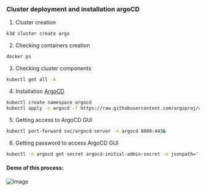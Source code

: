 ### Cluster deployment and installation argoCD

1. Cluster creation
```bash
k3d cluster create argo
```
2. Checking containers creation
```bash
docker ps
```
3. Checking cluster components
```bash
kubectl get all -A
```
4. Installation [ArgoCD](https://argo-cd.readthedocs.io/en/stable/#quick-start)
```bash
kubectl create namespace argocd
kubectl apply -n argocd -f https://raw.githubusercontent.com/argoproj/argo-cd/stable/manifests/install.yaml
```
5. Getting access to ArgoCD GUI
```bash
kubectl port-forward svc/argocd-server -n argocd 8080:443&
```
6. Getting password to access ArgoCD GUI
```bash
kubectl -n argocd get secret argocd-initial-admin-secret -o jsonpath="{.data.password}"|base64 -d;echo
```
#### Demo of this process:
![Image](.data/argocd_install.gif)
